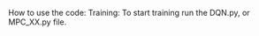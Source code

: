 How to use the code:
    Training:
        To start training run the DQN.py, or MPC_XX.py file. 
    